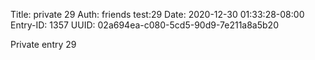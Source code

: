 Title: private 29
Auth: friends test:29
Date: 2020-12-30 01:33:28-08:00
Entry-ID: 1357
UUID: 02a694ea-c080-5cd5-90d9-7e211a8a5b20

Private entry 29
